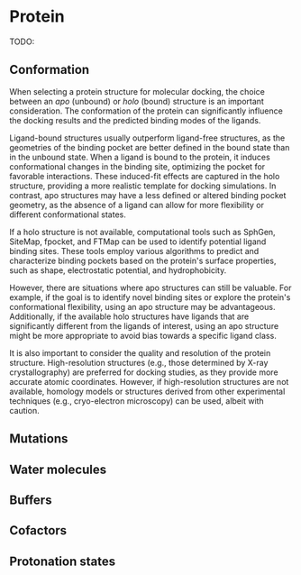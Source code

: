 # Protein

TODO:

## Conformation

When selecting a protein structure for molecular docking, the choice between an *apo* (unbound) or *holo* (bound) structure is an important consideration.
The conformation of the protein can significantly influence the docking results and the predicted binding modes of the ligands.

Ligand-bound structures usually outperform ligand-free structures, as the geometries of the binding pocket are better defined in the bound state than in the unbound state.
When a ligand is bound to the protein, it induces conformational changes in the binding site, optimizing the pocket for favorable interactions.
These induced-fit effects are captured in the holo structure, providing a more realistic template for docking simulations.
In contrast, apo structures may have a less defined or altered binding pocket geometry, as the absence of a ligand can allow for more flexibility or different conformational states.

If a holo structure is not available, computational tools such as SphGen, SiteMap, fpocket, and FTMap can be used to identify potential ligand binding sites.
These tools employ various algorithms to predict and characterize binding pockets based on the protein's surface properties, such as shape, electrostatic potential, and hydrophobicity.

However, there are situations where apo structures can still be valuable.
For example, if the goal is to identify novel binding sites or explore the protein's conformational flexibility, using an apo structure may be advantageous.
Additionally, if the available holo structures have ligands that are significantly different from the ligands of interest, using an apo structure might be more appropriate to avoid bias towards a specific ligand class.

It is also important to consider the quality and resolution of the protein structure. High-resolution structures (e.g., those determined by X-ray crystallography) are preferred for docking studies, as they provide more accurate atomic coordinates. However, if high-resolution structures are not available, homology models or structures derived from other experimental techniques (e.g., cryo-electron microscopy) can be used, albeit with caution.

## Mutations

## Water molecules

## Buffers

## Cofactors

## Protonation states

<!-- REFERENCES -->

[^bender2021practical]: Bender, B. J., Gahbauer, S., Luttens, A., Lyu, J., Webb, C. M., Stein, R. M., ... & Shoichet, B. K. (2021). A practical guide to large-scale docking. *Nature protocols, 16*(10), 4799-4832. DOI: [10.1038/s41596-021-00597-z](https://doi.org/10.1038/s41596-021-00597-z)
